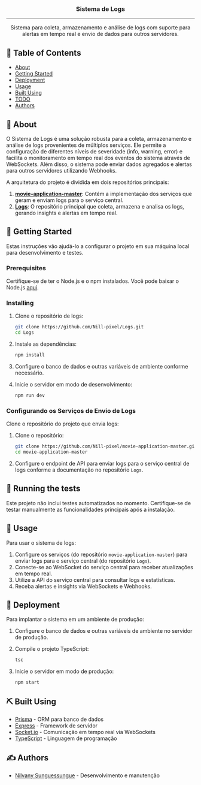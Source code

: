 <h3 align="center">Sistema de Logs</h3>

---

<p align="center">Sistema para coleta, armazenamento e análise de logs com suporte para alertas em tempo real e envio de dados para outros servidores.</p>

## 📝 Table of Contents

- [About](#about)
- [Getting Started](#getting_started)
- [Deployment](#deployment)
- [Usage](#usage)
- [Built Using](#built_using)
- [TODO](../TODO.md)
- [Authors](#authors)

## 🧐 About <a name="about"></a>

O Sistema de Logs é uma solução robusta para a coleta, armazenamento e análise de logs provenientes de múltiplos serviços. Ele permite a configuração de diferentes níveis de severidade (info, warning, error) e facilita o monitoramento em tempo real dos eventos do sistema através de WebSockets. Além disso, o sistema pode enviar dados agregados e alertas para outros servidores utilizando Webhooks.

A arquitetura do projeto é dividida em dois repositórios principais:

1. **[movie-application-master](https://github.com/Nill-pixel/movie-application-master.git)**: Contém a implementação dos serviços que geram e enviam logs para o serviço central.
2. **[Logs](https://github.com/Nill-pixel/Logs.git)**: O repositório principal que coleta, armazena e analisa os logs, gerando insights e alertas em tempo real.

## 🏁 Getting Started <a name="getting_started"></a>

Estas instruções vão ajudá-lo a configurar o projeto em sua máquina local para desenvolvimento e testes.

### Prerequisites

Certifique-se de ter o Node.js e o npm instalados. Você pode baixar o Node.js [aqui](https://nodejs.org/).

### Installing

1. Clone o repositório de logs:

   ```bash
   git clone https://github.com/Nill-pixel/Logs.git
   cd Logs
   ```

2. Instale as dependências:

   ```bash
   npm install
   ```

3. Configure o banco de dados e outras variáveis de ambiente conforme necessário.

4. Inicie o servidor em modo de desenvolvimento:

   ```bash
   npm run dev
   ```

### Configurando os Serviços de Envio de Logs

Clone o repositório do projeto que envia logs:

1. Clone o repositório:

   ```bash
   git clone https://github.com/Nill-pixel/movie-application-master.git
   cd movie-application-master
   ```

2. Configure o endpoint de API para enviar logs para o serviço central de logs conforme a documentação no repositório `Logs`.

## 🔧 Running the tests <a name="tests"></a>

Este projeto não inclui testes automatizados no momento. Certifique-se de testar manualmente as funcionalidades principais após a instalação.

## 🎈 Usage <a name="usage"></a>

Para usar o sistema de logs:

1. Configure os serviços (do repositório `movie-application-master`) para enviar logs para o serviço central (do repositório `Logs`).
2. Conecte-se ao WebSocket do serviço central para receber atualizações em tempo real.
3. Utilize a API do serviço central para consultar logs e estatísticas.
4. Receba alertas e insights via WebSockets e Webhooks.

## 🚀 Deployment <a name="deployment"></a>

Para implantar o sistema em um ambiente de produção:

1. Configure o banco de dados e outras variáveis de ambiente no servidor de produção.
2. Compile o projeto TypeScript:

   ```bash
   tsc
   ```

3. Inicie o servidor em modo de produção:

   ```bash
   npm start
   ```

## ⛏️ Built Using <a name = "built_using"></a>

- [Prisma](https://www.prisma.io/) - ORM para banco de dados
- [Express](https://expressjs.com/) - Framework de servidor
- [Socket.io](https://socket.io/) - Comunicação em tempo real via WebSockets
- [TypeScript](https://www.typescriptlang.org/) - Linguagem de programação

## ✍️ Authors <a name = "authors"></a>

- [Nilvany Sunguessungue](https://github.com/Nill-pixel) - Desenvolvimento e manutenção
